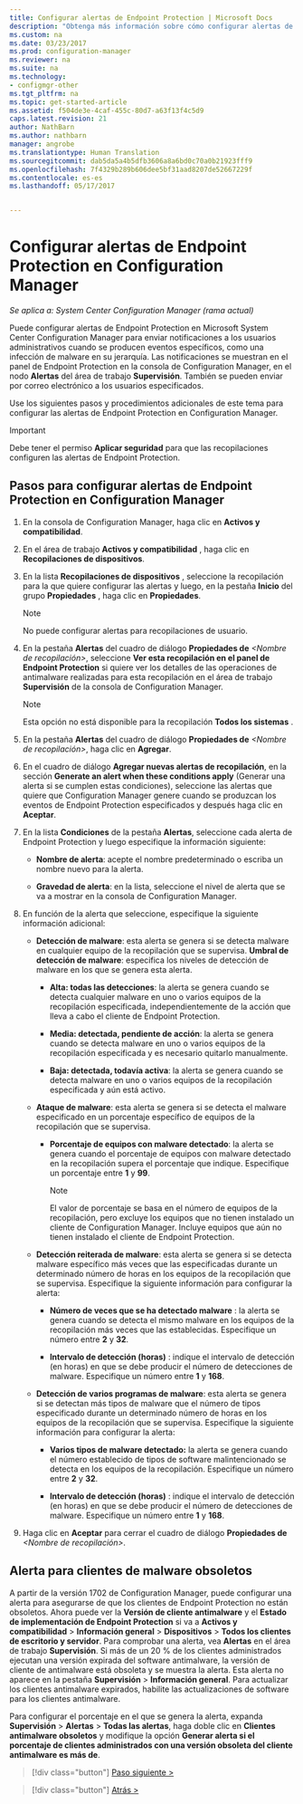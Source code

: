 ```yaml
---
title: Configurar alertas de Endpoint Protection | Microsoft Docs
description: "Obtenga más información sobre cómo configurar alertas de Endpoint Protection en System Center Configuration Manager."
ms.custom: na
ms.date: 03/23/2017
ms.prod: configuration-manager
ms.reviewer: na
ms.suite: na
ms.technology:
- configmgr-other
ms.tgt_pltfrm: na
ms.topic: get-started-article
ms.assetid: f504de3e-4caf-455c-80d7-a63f13f4c5d9
caps.latest.revision: 21
author: NathBarn
ms.author: nathbarn
manager: angrobe
ms.translationtype: Human Translation
ms.sourcegitcommit: dab5da5a4b5dfb3606a8a6bd0c70a0b21923fff9
ms.openlocfilehash: 7f4329b289b606dee5bf31aad8207de52667229f
ms.contentlocale: es-es
ms.lasthandoff: 05/17/2017


---
```


#  <a name="configure-alerts-for-endpoint-protection-in-configuration-manager"></a>Configurar alertas de Endpoint Protection en Configuration Manager

*Se aplica a: System Center Configuration Manager (rama actual)*

 Puede configurar alertas de Endpoint Protection en Microsoft System Center Configuration Manager para enviar notificaciones a los usuarios administrativos cuando se producen eventos específicos, como una infección de malware en su jerarquía. Las notificaciones se muestran en el panel de Endpoint Protection en la consola de Configuration Manager, en el nodo **Alertas** del área de trabajo **Supervisión**. También se pueden enviar por correo electrónico a los usuarios especificados.

 Use los siguientes pasos y procedimientos adicionales de este tema para configurar las alertas de Endpoint Protection en Configuration Manager.

> [!IMPORTANT]
>  Debe tener el permiso **Aplicar seguridad** para que las recopilaciones configuren las alertas de Endpoint Protection.

## <a name="steps-to-configure-alerts-for-endpoint-protection-in-configuration-manager"></a>Pasos para configurar alertas de Endpoint Protection en Configuration Manager

1.  En la consola de Configuration Manager, haga clic en **Activos y compatibilidad**.

2.  En el área de trabajo **Activos y compatibilidad** , haga clic en **Recopilaciones de dispositivos**.

3.  En la lista **Recopilaciones de dispositivos** , seleccione la recopilación para la que quiere configurar las alertas y luego, en la pestaña **Inicio** del grupo **Propiedades** , haga clic en **Propiedades**.

    > [!NOTE]
    >  No puede configurar alertas para recopilaciones de usuario.

4.  En la pestaña **Alertas** del cuadro de diálogo **Propiedades de** *<Nombre de recopilación\>*, seleccione **Ver esta recopilación en el panel de Endpoint Protection** si quiere ver los detalles de las operaciones de antimalware realizadas para esta recopilación en el área de trabajo **Supervisión** de la consola de Configuration Manager.

    > [!NOTE]
    >  Esta opción no está disponible para la recopilación **Todos los sistemas** .

5.  En la pestaña **Alertas** del cuadro de diálogo **Propiedades de** *<Nombre de recopilación\>*, haga clic en **Agregar**.

6.  En el cuadro de diálogo **Agregar nuevas alertas de recopilación**, en la sección **Generate an alert when these conditions apply** (Generar una alerta si se cumplen estas condiciones), seleccione las alertas que quiere que Configuration Manager genere cuando se produzcan los eventos de Endpoint Protection especificados y después haga clic en **Aceptar**.

7.  En la lista **Condiciones** de la pestaña **Alertas**, seleccione cada alerta de Endpoint Protection y luego especifique la información siguiente:

    -   **Nombre de alerta**: acepte el nombre predeterminado o escriba un nombre nuevo para la alerta.

    -   **Gravedad de alerta**: en la lista, seleccione el nivel de alerta que se va a mostrar en la consola de Configuration Manager.

8.  En función de la alerta que seleccione, especifique la siguiente información adicional:

    -   **Detección de malware**: esta alerta se genera si se detecta malware en cualquier equipo de la recopilación que se supervisa. **Umbral de detección de malware**: especifica los niveles de detección de malware en los que se genera esta alerta.

        -   **Alta: todas las detecciones**: la alerta se genera cuando se detecta cualquier malware en uno o varios equipos de la recopilación especificada, independientemente de la acción que lleva a cabo el cliente de Endpoint Protection.

        -   **Media: detectada, pendiente de acción**: la alerta se genera cuando se detecta malware en uno o varios equipos de la recopilación especificada y es necesario quitarlo manualmente.

        -   **Baja: detectada, todavía activa**: la alerta se genera cuando se detecta malware en uno o varios equipos de la recopilación especificada y aún está activo.

    -   **Ataque de malware**: esta alerta se genera si se detecta el malware especificado en un porcentaje específico de equipos de la recopilación que se supervisa.

        -   **Porcentaje de equipos con malware detectado**: la alerta se genera cuando el porcentaje de equipos con malware detectado en la recopilación supera el porcentaje que indique. Especifique un porcentaje entre **1** y **99**.

            > [!NOTE]
            >  El valor de porcentaje se basa en el número de equipos de la recopilación, pero excluye los equipos que no tienen instalado un cliente de Configuration Manager. Incluye equipos que aún no tienen instalado el cliente de Endpoint Protection.

    -   **Detección reiterada de malware**: esta alerta se genera si se detecta malware específico más veces que las especificadas durante un determinado número de horas en los equipos de la recopilación que se supervisa. Especifique la siguiente información para configurar la alerta:

        -   **Número de veces que se ha detectado malware** : la alerta se genera cuando se detecta el mismo malware en los equipos de la recopilación más veces que las establecidas. Especifique un número entre **2** y **32**.

        -   **Intervalo de detección (horas)** : indique el intervalo de detección (en horas) en que se debe producir el número de detecciones de malware. Especifique un número entre **1** y **168**.

    -   **Detección de varios programas de malware**: esta alerta se genera si se detectan más tipos de malware que el número de tipos especificado durante un determinado número de horas en los equipos de la recopilación que se supervisa. Especifique la siguiente información para configurar la alerta:

        -   **Varios tipos de malware detectado:** la alerta se genera cuando el número establecido de tipos de software malintencionado se detecta en los equipos de la recopilación. Especifique un número entre **2** y **32**.

        -   **Intervalo de detección (horas)** : indique el intervalo de detección (en horas) en que se debe producir el número de detecciones de malware. Especifique un número entre **1** y **168**.

9. Haga clic en **Aceptar** para cerrar el cuadro de diálogo **Propiedades de** *<Nombre de recopilación\>*.  

## <a name="alert-for-outdated-malware-client"></a>Alerta para clientes de malware obsoletos

A partir de la versión 1702 de Configuration Manager, puede configurar una alerta para asegurarse de que los clientes de Endpoint Protection no están obsoletos. Ahora puede ver la **Versión de cliente antimalware** y el **Estado de implementación de Endpoint Protection** si va a **Activos y compatibilidad** > **Información general** > **Dispositivos** > **Todos los clientes de escritorio y servidor**. Para comprobar una alerta, vea **Alertas** en el área de trabajo **Supervisión**. Si más de un 20 % de los clientes administrados ejecutan una versión expirada del software antimalware, la versión de cliente de antimalware está obsoleta y se muestra la alerta. Esta alerta no aparece en la pestaña **Supervisión** > **Información general**. Para actualizar los clientes antimalware expirados, habilite las actualizaciones de software para los clientes antimalware.

Para configurar el porcentaje en el que se genera la alerta, expanda **Supervisión** > **Alertas** > **Todas las alertas**, haga doble clic en **Clientes antimalware obsoletos** y modifique la opción **Generar alerta si el porcentaje de clientes administrados con una versión obsoleta del cliente antimalware es más de**.

> [!div class="button"]
[Paso siguiente >](endpoint-definition-updates.md)

> [!div class="button"]
[Atrás >](endpoint-protection-site-role.md)

